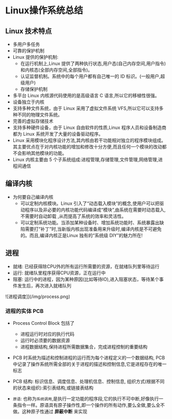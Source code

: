 # Linux操作系统总结

## Linux 技术特点

- 多用户多任务
- 可靠的保护机制
- Linux 提供的保护机制:
  - 在运行机制上,Linux 提供了两种执行状态,用户态(自己内存空间,用户指令)和内核态(全部内存空间,全部指令)。
  - 认证监督机制。系统中的每个用户都有自己唯一的 ID 标识。(一般用户,超级用户)
  - 存储保护机制
- 多平台 Linux 内核源代码使用的是高级语言 C 语言,所以它的移植性很强。
- 设备独立于内核
- 支持多种文件系统，由于 Linux 采用了虚拟文件系统 VFS,所以它可以支持多种不同的物理文件系统。
- 完善的虚拟存储技术
- 支持多种硬件设备，由于 Linux 自由软件的性质,Linux 程序人员和设备制造商都为 Linux 系统开发了大量的设备驱动程序。
- Linux 采用模块化程序设计方法,其内核由若干功能相对独立的程序模块组成。其主要优点在于对内核功能的增加和修改十分方便,而且任何一个模块的改动都不会影响其他模块的功能。
- Linux 内核主要由 5 个子系统组成:进程管理,存储管理,文件管理,网络管理,进程间通信

## 编译内核

- 为何要自己编译内核
  - 可以定制内核模块。Linux 引入了“动态载入模块”的概念,使用户可以把驱动程序以及非必要的内核功能代码编译成“模块”,由系统在需要时动态载入,不需要时自动卸载 ,从而提高了系统的效率和灵活性。
  - 可以定制系统功能。当添加某种设备时、增加系统功能时、系统暴露出缺陷需要打“补丁”时,当新版内核出现准备用来升级时,编译内核是不可避免的。而且,编译内核正是Linux 独有的“系统级 DIY”的魅力所在!

## 进程

- 就绪: 已经获得除CPU外的所有运行所需要的资源，在就绪队列里等待运行
- 运行: 就绪队里程序获得CPU资源，正在运行中
- 阻塞: 运行中的进程，因为某种原因(比如等待IO),进入阻塞状态，等待某个事件发生后，再次进入就绪队列

![进程调度]](/img/process.png)

### 进程的实体 PCB

- Process Control Block 包括了
  - 进程运行时对应的执行代码
  - 运行时必须要的数据资源
  - 进程数据结构,保持进程所需数据集合，完成进程控制的重要结构

- PCB 时系统为描述和控制进程的运行而为每个进程定义的一个数据结构, PCB 中记录了操作系统所需全部的关于进程的描述和控制信息,它是进程存在的唯一标志
- PCB 结构: 标识信息、调度信息、处理机信息、控制信息, 组织方式(根据不同的状态来组织):索引表结构,或链接表结构

- `原语`: 也称为`系统调用`,是执行一定功能的程序段,它的执行不可中断,好像执行一条指令一样。原语具有原子操作性,即一个操作的所有动作,要么全做,要么全不做。这种原子性通过 **屏蔽中断** 来实现